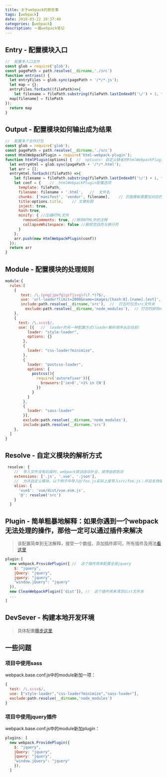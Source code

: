 ```yaml
---
title: 关于webpack的那些事
tags: [webpack]
date: 2018-03-22 10:37:40
categories: [webpack]
description: 一篇webpack笔记
---
```

## Entry - 配置模块入口

```js
//  配置多入口文件
const glob = require('glob');
const pagePath = path.resolve(__dirname,'./src')
function entries() {
  let entryFiles = glob.sync(pagePath + '/*/*.js');
  let map = {};
  entryFiles.forEach((filePath)=>{
    let filename = filePath.substring(filePath.lastIndexOf('\/') + 1, filePath.lastIndexOf('.'));
  map[filename] = filePath
});
  return map
}
```

## Output - 配置模块如何输出成为结果

```js
//  配置多个文件打包
const glob = require('glob');
const pagePath = path.resolve(__dirname,'./src')
const HtmlWebpackPlugin = require('html-webpack-plugin');
function htmlPlugin(options) {  //  options: 自定义缺省的htmlWebpackPlugin参数
  let entryHtml = glob.sync(pagePath + '/*/*.html');
  let arr = [];
  entryHtml.forEach((filePath) =>{
    let filename = filePath.substring(filePath.lastIndexOf('\/') + 1, filePath.lastIndexOf('.')); //  获取文件名
    let conf = {    //  htmlWebpackPlugin配置选项
      template: filePath,
      filename: filename + '.html',   //  文件名
      chunks: ['manifest', 'vendor', filename],    // 页面模板需要加对应的js脚本，如果不加这行则每个页面都会引入所有的js脚本
      title:options.title,    // 文章标题
      inject: true,
      hash:true,
      minify: { //压缩HTML文件
        removeComments: true, //移除HTML中的注释
        collapseWhitespace: false //删除空白符与换行符
      }
    };
    arr.push(new HtmlWebpackPlugin(conf))
  });
  return arr
}
```

## Module - 配置模块的处理规则

```js
module:{
  rules:[
    {
       test: /\.(png|jpe?g|gif|svg)(\?.*)?$/,
       use: 'url-loader?limit=2000&name=images/[hash:8].[name].[ext]',  //  使用url-loader处理图像文件，小于2000转为base64，否则打包到images文件夹下名为[hash:8].[name].[ext]
       include:path.resolve(__dirname,'src'),  //  打包时包含src文件夹
         exclude:path.resolve(__dirname,'node_modules'),  // 打包时排除node_modules文件夹
    },
    {
      test: /\.scss$/,
      use: [{   //  loader的另一种配置方式(loader解析顺序从后往前)
          loader: "style-loader",
          options: {}
        },
        {
          loader: "css-loader?minimize",
        },
        {
          loader: "postcss-loader",
          options: {
            postcss(){
              require('autorefixer')({
                browsers:['ie>8','>1% in CN']
              })
            }
          }
        },
        {
          loader: "sass-loader"
        }],
        exclude:path.resolve(__dirname,'node_modules'),
        include:path.resolve(__dirname,'src')
    },
  ]
}
```

## Resolve - 自定义模块的解析方式

```js
 resolve: {
    //  导入文件没有后缀时，webpack尝试自动补全，顺序由前到后
    extensions: ['.js', '.vue', '.json'],
    //  允许自定义模块。以下例子中导入@/foo.js实际上是导入src/foo.js；并且支持使用$结尾缩小搜索范围(命中vue结尾的模块，及只会将 import vue 转换为 import vue/dist/vue.esm.js)
    alias: {
      'vue$': 'vue/dist/vue.esm.js',
      '@': resolve('src')
    }
  }
```

## Plugin - 简单粗暴地解释：如果你遇到一个webpack无法处理的操作，那他一定可以通过插件来解决

> 该配置简单到无法解释，接受一个数组，添加插件即可。所有插件及用法[看这里](https://doc.webpack-china.org/plugins/)

```js
plugin:[
  new webpack.ProvidePlugin({ //  这个插件用来配置全局jquery
    $: "jquery",
    jQuery: "jquery",
    jquery: "jquery",
    "window.jQuery": "jquery"
  }),
  new CleanWebpackPlugin(['dist']), //  这个插件用来清空dist文件夹
  ...
]
```

## DevSever - 构建本地开发环境

> 具体配置[移步这里](https://doc.webpack-china.org/configuration/dev-server/)

## 一些问题

### 项目中使用sass

webpack.base.conf.js中的module新加一项：

```js webpack.base.conf.js
{
  test: /\.scss$/,
  use: ["style-loader","css-loader?minimize","sass-loader"],
  exclude:path.resolve(__dirname,'node_modules')
}
```

### 项目中使用jquery插件

webpack.base.conf.js中的module新加plugin：

```js webpack.base.conf.js
plugins: [
  new webpack.ProvidePlugin({
    $: "jquery",
    jQuery: "jquery",
    jquery: "jquery",
    "window.jQuery": "jquery"
    }),
  ]
```
